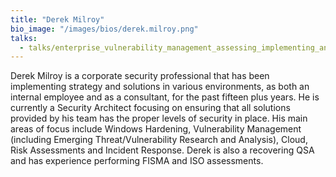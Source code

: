 ```yaml
---
title: "Derek Milroy"
bio_image: "/images/bios/derek.milroy.png"
talks:
  - talks/enterprise_vulnerability_management_assessing_implementing_and_maintaining.md
---
```

Derek Milroy is a corporate security professional that has been implementing strategy and solutions in various environments, as both an internal employee and as a consultant, for the past fifteen plus years. He is currently a Security Architect focusing on ensuring that all solutions provided by his team has the proper levels of security in place. His main areas of focus include Windows Hardening, Vulnerability Management (including Emerging Threat/Vulnerability Research and Analysis), Cloud, Risk Assessments and Incident Response. Derek is also a recovering QSA and has experience performing FISMA and ISO assessments.
